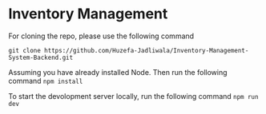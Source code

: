 # Inventory Management

For cloning the repo, please use the following command

`git clone https://github.com/Huzefa-Jadliwala/Inventory-Management-System-Backend.git`

Assuming you have already installed Node. Then run the following command
`npm install`

To start the devolopment server locally, run the following command
`npm run dev`
